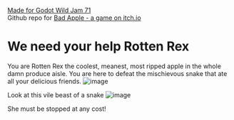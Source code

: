 [Made for Godot Wild Jam 71](https://itch.io/jam/godot-wild-jam-71)  
Github repo for [Bad Apple - a game on itch.io](https://misterixi.itch.io/bad-apple)  

# We need your help Rotten Rex

You are Rotten Rex the coolest, meanest, most ripped apple in the whole damn produce aisle. You are here to defeat the mischievous snake that ate all your delicious friends.
![image](https://github.com/user-attachments/assets/8d45c221-74b4-413a-8c1d-1305eef8432c)

Look at this vile beast of a snake
![image](https://github.com/user-attachments/assets/9f390e19-846e-40a6-901b-b05a8dda1f5d)

She must be stopped at any cost!

